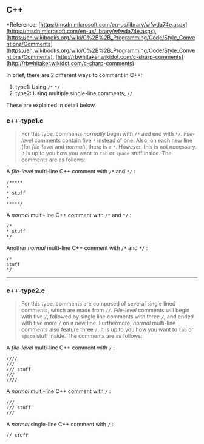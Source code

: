 ## C++
*Reference: [https://msdn.microsoft.com/en-us/library/wfwda74e.aspx](https://msdn.microsoft.com/en-us/library/wfwda74e.aspx), [https://en.wikibooks.org/wiki/C%2B%2B_Programming/Code/Style_Conventions/Comments](https://en.wikibooks.org/wiki/C%2B%2B_Programming/Code/Style_Conventions/Comments), [http://rbwhitaker.wikidot.com/c-sharp-comments](http://rbwhitaker.wikidot.com/c-sharp-comments)

In brief, there are 2 different ways to comment in C++:

1. type1: Using `/*` `*/`
2. type2: Using multiple single-line comments, `//`

These are explained in detail below.

### c++-type1.c
> For this type, comments *normally* begin with `/*` and end with `*/`. *File-level* comments contain five `*` instead of one. Also, on each new line (for *file-level* and *normal*), there is a `*`. However, this is not necessary. It is up to you how you want to `tab` or `space` stuff inside. The comments are as follows:

A *file-level* multi-line C++ comment with `/*` and `*/` :

	/*****
	*
	* stuff
	*
	*****/

A *normal* multi-line C++ comment with `/*` and `*/` :

	/*
	* stuff
	*/

Another *normal* multi-line C++ comment with `/*` and `*/` :

	/*
	stuff
	*/

----------------------------------
### c++-type2.c
> For this type, comments are composed of several single lined comments, which are made from `//`. *File-level* comments will begin with five `/`, followed by  single line comments with three `/`, and ended with five more `/` on a new line. Furthermore, *normal* multi-line comments also feature three `/`. It is up to you how you want to `tab` or `space` stuff inside. The comments are as follows:

A *file-level* multi-line C++ comment with `/` :

	////
	///
	/// stuff
	///
	////

A *normal* multi-line C++ comment with `/` :

	///
	/// stuff
	///

A *normal* single-line C++ comment with `/` :

	// stuff